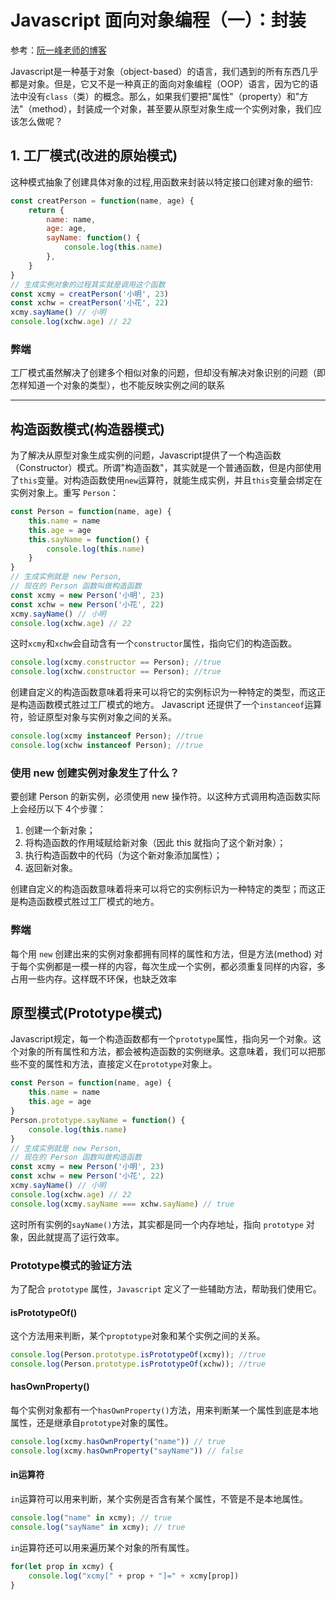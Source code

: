 # Javascript 面向对象编程（一）：封装

参考：[阮一峰老师的博客](<http://www.ruanyifeng.com/blog/2010/05/object-oriented_javascript_encapsulation.html>)

Javascript是一种基于对象（object-based）的语言，我们遇到的所有东西几乎都是对象。但是，它又不是一种真正的面向对象编程（OOP）语言，因为它的语法中没有`class`（类）的概念。那么，如果我们要把"属性"（property）和"方法"（method），封装成一个对象，甚至要从原型对象生成一个实例对象，我们应该怎么做呢？

## 1. 工厂模式(改进的原始模式)

这种模式抽象了创建具体对象的过程,用函数来封装以特定接口创建对象的细节:

```js
const creatPerson = function(name, age) {
    return {
        name: name,
        age: age,
        sayName: function() {
            console.log(this.name)
        },
    }
}
// 生成实例对象的过程其实就是调用这个函数
const xcmy = creatPerson('小明', 23)
const xchw = creatPerson('小花', 22)
xcmy.sayName() // 小明
console.log(xchw.age) // 22
```

### 弊端

工厂模式虽然解决了创建多个相似对象的问题，但却没有解决对象识别的问题（即怎样知道一个对象的类型），也不能反映实例之间的联系

---

## 构造函数模式(构造器模式)

为了解决从原型对象生成实例的问题，Javascript提供了一个构造函数（Constructor）模式。所谓"构造函数"，其实就是一个普通函数，但是内部使用了`this`变量。对构造函数使用`new`运算符，就能生成实例，并且`this`变量会绑定在实例对象上。重写 `Person`：

```js
const Person = function(name, age) {
    this.name = name
    this.age = age
    this.sayName = function() {
        console.log(this.name)
    }
}
// 生成实例就是 new Person,
// 现在的 Person 函数叫做构造函数
const xcmy = new Person('小明', 23)
const xchw = new Person('小花', 22)
xcmy.sayName() // 小明
console.log(xchw.age) // 22
```

这时`xcmy`和`xchw`会自动含有一个`constructor`属性，指向它们的构造函数。
``` js
console.log(xcmy.constructor == Person); //true
console.log(xchw.constructor == Person); //true
```
创建自定义的构造函数意味着将来可以将它的实例标识为一种特定的类型，而这正是构造函数模式胜过工厂模式的地方。
Javascript 还提供了一个`instanceof`运算符，验证原型对象与实例对象之间的关系。

```js
console.log(xcmy instanceof Person); //true
console.log(xchw instanceof Person); //true
```

### 使用 new 创建实例对象发生了什么？

要创建 Person 的新实例，必须使用 new 操作符。以这种方式调用构造函数实际上会经历以下 4个步骤：

1. 创建一个新对象；
2. 将构造函数的作用域赋给新对象（因此 this 就指向了这个新对象）；
3. 执行构造函数中的代码（为这个新对象添加属性）；
4. 返回新对象。

创建自定义的构造函数意味着将来可以将它的实例标识为一种特定的类型；而这正是构造函数模式胜过工厂模式的地方。

### 弊端

每个用 `new` 创建出来的实例对象都拥有同样的属性和方法，但是方法(method) 对于每个实例都是一模一样的内容，每次生成一个实例，都必须重复同样的内容，多占用一些内存。这样既不环保，也缺乏效率

## 原型模式(Prototype模式)

Javascript规定，每一个构造函数都有一个`prototype`属性，指向另一个对象。这个对象的所有属性和方法，都会被构造函数的实例继承。这意味着，我们可以把那些不变的属性和方法，直接定义在`prototype`对象上。

```js
const Person = function(name, age) {
    this.name = name
    this.age = age
}
Person.prototype.sayName = function() {
    console.log(this.name)
}
// 生成实例就是 new Person,
// 现在的 Person 函数叫做构造函数
const xcmy = new Person('小明', 23)
const xchw = new Person('小花', 22)
xcmy.sayName() // 小明
console.log(xchw.age) // 22
console.log(xcmy.sayName === xchw.sayName) // true
```

这时所有实例的`sayName()`方法，其实都是同一个内存地址，指向 `prototype` 对象，因此就提高了运行效率。

### Prototype模式的验证方法

为了配合 `prototype` 属性，`Javascript` 定义了一些辅助方法，帮助我们使用它。

#### isPrototypeOf()

这个方法用来判断，某个`proptotype`对象和某个实例之间的关系。
```js
console.log(Person.prototype.isPrototypeOf(xcmy)); //true
console.log(Person.prototype.isPrototypeOf(xchw)); //true
```
#### hasOwnProperty()

每个实例对象都有一个`hasOwnProperty()`方法，用来判断某一个属性到底是本地属性，还是继承自`prototype`对象的属性。

```js
console.log(xcmy.hasOwnProperty("name")) // true
console.log(xcmy.hasOwnProperty("sayName")) // false
```
#### in运算符
`in`运算符可以用来判断，某个实例是否含有某个属性，不管是不是本地属性。
```js
console.log("name" in xcmy); // true
console.log("sayName" in xcmy); // true
```
`in`运算符还可以用来遍历某个对象的所有属性。

```js
for(let prop in xcmy) { 
    console.log("xcmy[" + prop + "]=" + xcmy[prop])
}
```